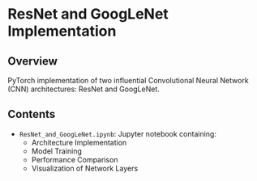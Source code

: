 # ResNet and GoogLeNet Implementation

## Overview
PyTorch implementation of two influential Convolutional Neural Network (CNN) architectures: ResNet and GoogLeNet.

## Contents
- `ResNet_and_GoogLeNet.ipynb`: Jupyter notebook containing:
  - Architecture Implementation
  - Model Training
  - Performance Comparison
  - Visualization of Network Layers

